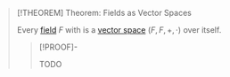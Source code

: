 >[!THEOREM] Theorem: Fields as Vector Spaces
>
>Every [field](Field.md) $F$ with is a [vector space](../Linear%20Algebra/Vector%20Spaces/Vector%20Space.md) $(F,F,+,\cdot)$ over itself.
>
>>[!PROOF]-
>>
>>TODO
>>
>